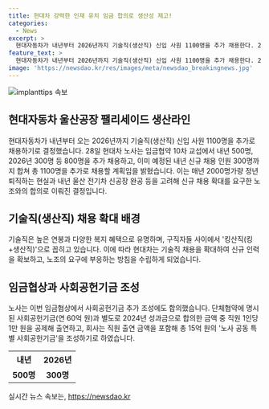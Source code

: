 ```yaml
---
title: 현대차 강력한 인재 유치 임금 합의로 생산성 제고!
categories:
  - News
excerpt: >
  현대자동차가 내년부터 2026년까지 기술직(생산직) 신입 사원 1100명을 추가 채용한다. 28일 현대차 노사는 임금협약 10차 교섭을 통해 내년 500명, 2026년 300명 등 800명을 추가채용하고, 이미 예정된 내년 신규 채용 인원 300명까지 총 1100명을 추가로 채용할 방침이다. 노조는 정년퇴직 증가와 울산 전기차 신공장 완공 등을 고려해 신규채용 확대를 요구했으며, 현대차 기술직은 높은 연봉과 복지혜택으로 구직자들 사이에서 킹산직(킹+생산직)으로 꼽힌다. 노사는 사회공헌기금 추가조성에도 합의했는데, 이에따라 15억 원의 노사 공동 특별 사회공헌기금을 조성한다고 밝혔다.
feature_text: >
  현대자동차가 내년부터 2026년까지 기술직(생산직) 신입 사원 1100명을 추가 채용한다. 28일 현대차 노사는 임금협약 10차 교섭을 통해 내년 500명, 2026년 300명 등 800명을 추가채용하고, 이미 예정된 내년 신규 채용 인원 300명까지 총 1100명을 추가로 채용할 방침이다. 노조는 정년퇴직 증가와 울산 전기차 신공장 완공 등을 고려해 신규채용 확대를 요구했으며, 현대차 기술직은 높은 연봉과 복지혜택으로 구직자들 사이에서 킹산직(킹+생산직)으로 꼽힌다. 노사는 사회공헌기금 추가조성에도 합의했는데, 이에따라 15억 원의 노사 공동 특별 사회공헌기금을 조성한다고 밝혔다.
image: 'https://newsdao.kr/res/images/meta/newsdao_breakingnews.jpg'
---
```


<p><img src="https://newsdao.kr/res/images/meta/newsdao_breakingnews.jpg" alt="implanttips 속보" /></p>

<h2 data-ke-size="size26">현대자동차 울산공장 팰리세이드 생산라인</h2>

<p data-ke-size="size16">현대자동차가 내년부터 오는 2026년까지 기술직(생산직) 신입 사원 1100명을 추가로 채용하기로 결정했습니다. 28일 현대차 노사는 임금협약 10차 교섭에서 내년 500명, 2026년 300명 등 800명을 추가 채용하고, 이미 예정된 내년 신규 채용 인원 300명까지 합쳐 총 1100명을 추가로 채용할 계획임을 밝혔습니다. 이는 매년 2000명가량 정년퇴직하는 현실과 내년 울산 전기차 신공장 완공 등을 고려해 신규 채용 확대를 요구한 노조와의 합의로 이뤄진 결정입니다.</p>

<h2 data-ke-size="size26">기술직(생산직) 채용 확대 배경</h2>

<p data-ke-size="size16">기술직은 높은 연봉과 다양한 복지 혜택으로 유명하며, 구직자들 사이에서 '킹산직(킹+생산직)'으로 꼽히고 있습니다. 이에 따라 현대차는 기술직 채용을 확대하여 신규 인력을 확보하고, 노조의 요구에 부응하는 방침을 수립하게 되었습니다.</p>

<h2 data-ke-size="size26">임금협상과 사회공헌기금 조성</h2>

<p data-ke-size="size16">노사는 이번 임금협상에서 사회공헌기금 추가 조성에도 합의했습니다. 단체협약에 명시된 사회공헌기금(연 60억 원)과 별도로 2024년 성과금으로 합의한 금액 중 직원 1인당 1만 원을 공제해 출연하고, 회사는 직원 출연 금액을 포함해 총 15억 원의 '노사 공동 특별 사회공헌기금'을 조성하기로 하였습니다.</p>

<table>
    <tr>
        <th style="text-align: center;">내년</th>
        <th style="text-align: center;">2026년</th>
    </tr>
    <tr>
        <td style="text-align: center; height: 17px;"><b>500명</b></td>
        <td style="text-align: center; height: 17px;"><b>300명</b></td>
    </tr>
</table>
실시간 뉴스 속보는, <a href="https://newsdao.kr" rel="dofollow">https://newsdao.kr</a>


